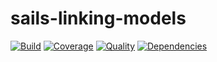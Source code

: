 # sails-linking-models

[![Build](https://travis-ci.org/chrisns/sails-linking-models.png)](https://travis-ci.org/chrisns/sails-linking-models)
[![Coverage](https://coveralls.io/repos/chrisns/sails-linking-models/badge.png)](https://coveralls.io/r/chrisns/sails-linking-models)
[![Quality](https://codeclimate.com/github/chrisns/sails-linking-models.png)](https://codeclimate.com/github/chrisns/sails-linking-models)
[![Dependencies](https://david-dm.org/chrisns/sails-linking-models.png)](https://david-dm.org/chrisns/sails-linking-models)
